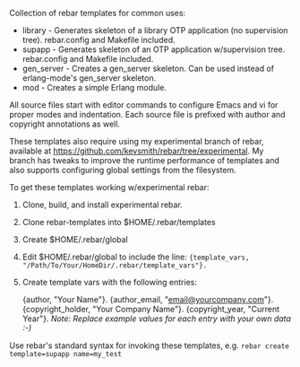 Collection of rebar templates for common uses:

* library - Generates skeleton of a library OTP application (no supervision tree). rebar.config and Makefile included.
* supapp  - Generates skeleton of an OTP application w/supervision tree. rebar.config and Makefile included.
* gen_server - Creates a gen_server skeleton. Can be used instead of erlang-mode's gen_server skeleton.
* mod - Creates a simple Erlang module.

All source files start with editor commands to configure Emacs and vi for proper modes and indentation. Each source file is prefixed with author and copyright annotations as well.

These templates also require using my experimental branch of rebar, available at https://github.com/kevsmith/rebar/tree/experimental. My branch has tweaks to improve the runtime performance of templates and also supports configuring global settings from the filesystem.

To get these templates working w/experimental rebar:

1. Clone, build, and install experimental rebar.
1. Clone rebar-templates into $HOME/.rebar/templates
1. Create $HOME/.rebar/global
1. Edit $HOME/.rebar/global to include the line:
   `{template_vars, "/Path/To/Your/HomeDir/.rebar/template_vars"}.`
1. Create template vars with the following entries:

    {author,           "Your Name"}.
    {author_email,     "email@yourcompany.com"}.
    {copyright_holder, "Your Company Name"}.
    {copyright_year,   "Current Year"}.
_Note: Replace example values for each entry with your own data :-)_

Use rebar's standard syntax for invoking these templates, e.g. `rebar create template=supapp name=my_test`